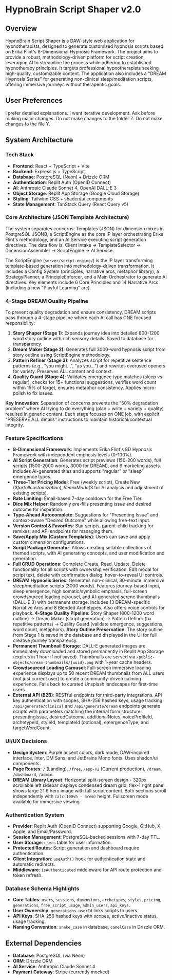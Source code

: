 # HypnoBrain Script Shaper v2.0

## Overview
HypnoBrain Script Shaper is a DAW-style web application for hypnotherapists, designed to generate customized hypnosis scripts based on Erika Flint's 8-Dimensional Hypnosis Framework. The project aims to provide a robust, methodology-driven platform for script creation, leveraging AI to streamline the process while adhering to established hypnotherapy principles. It targets professional hypnotherapists seeking high-quality, customizable content. The application also includes a "DREAM Hypnosis Series" for generating non-clinical sleep/meditation scripts, offering immersive journeys without therapeutic goals.

## User Preferences
I prefer detailed explanations.
I want iterative development.
Ask before making major changes.
Do not make changes to the folder Z.
Do not make changes to the file Y.

## System Architecture

### Tech Stack
-   **Frontend**: React + TypeScript + Vite
-   **Backend**: Express.js + TypeScript
-   **Database**: PostgreSQL (Neon) + Drizzle ORM
-   **Authentication**: Replit Auth (OpenID Connect)
-   **AI**: Anthropic Claude Sonnet 4, OpenAI DALL-E 3
-   **Object Storage**: Replit App Storage (Google Cloud Storage)
-   **Styling**: Tailwind CSS + shadcn/ui components
-   **State Management**: TanStack Query (React Query v5)

### Core Architecture (JSON Template Architecture)
The system separates concerns: Templates (JSON) for dimension mixes in PostgreSQL JSONB, a ScriptEngine as the core IP layer orchestrating Erika Flint's methodology, and an AI Service executing script generation directives. The data flow is: Client Intake → TemplateSelector → DimensionAssembler → ScriptEngine → AI Service.

The ScriptEngine (`server/script-engine/`) is the IP layer transforming template-based generation into methodology-driven transformation. It includes a Config System (principles, narrative arcs, metaphor library), a StrategyPlanner, a PrincipleEnforcer, and a Main Orchestrator to generate AI directives. Key elements include 6 Core Principles and 14 Narrative Arcs (including a new "Playful Learning" arc).

### 4-Stage DREAM Quality Pipeline
To prevent quality degradation and ensure consistency, DREAM scripts pass through a 4-stage pipeline where each AI call has ONE focused responsibility:

1. **Story Shaper (Stage 1)**: Expands journey idea into detailed 800-1200 word story outline with rich sensory details. Saved to database for transparency.
2. **Dream Maker (Stage 2)**: Generates full 3000-word hypnosis script from story outline using ScriptEngine methodology.
3. **Pattern Refiner (Stage 3)**: Analyzes script for repetitive sentence patterns (e.g., "you might...", "as you...") and rewrites overused openers for variety. Preserves ALL content and context.
4. **Quality Guard (Stage 4)**: Validates emergence type matches (sleep vs regular), checks for 15+ functional suggestions, verifies word count within 15% of target, ensures metaphor consistency. Applies micro-polish to fix issues.

**Key Innovation**: Separation of concerns prevents the "50% degradation problem" where AI trying to do everything (plan + write + variety + quality) resulted in generic content. Each stage focuses on ONE job, with explicit "PRESERVE ALL details" instructions to maintain historical/contextual integrity.

### Feature Specifications
-   **8-Dimensional Framework**: Implements Erika Flint's 8D Hypnosis Framework with independent emphasis levels (0-100%).
-   **AI Script Generation**: Generates script previews (150-200 words), full scripts (1500-2000 words, 3000 for DREAM), and 6 marketing assets. Includes AI-generated titles and supports "regular" or "sleep" emergence types.
-   **Three-Tier Pricing Model**: Free (weekly script), Create New ($3 for full customization), Remix Mode ($3 for AI analysis and adjustment of existing scripts).
-   **Rate Limiting**: Email-based 7-day cooldown for the Free Tier.
-   **Dice Mix Helper**: Randomly pre-fills presenting issue and desired outcome for inspiration.
-   **Type-Ahead Autocomplete**: Suggestions for "Presenting Issue" and context-aware "Desired Outcome" while allowing free-text input.
-   **Version Control & Favorites**: Star scripts, parent-child tracking for remixes, and API endpoints for managing them.
-   **Save/Apply Mix (Custom Templates)**: Users can save and apply custom dimension configurations.
-   **Script Package Generator**: Allows creating sellable collections of themed scripts, with AI generating concepts, and user modification and generation.
-   **Full CRUD Operations**: Complete Create, Read, Update, Delete functionality for all scripts with ownership verification. Edit modal for script text, delete with confirmation dialog, hover-to-reveal UI controls.
-   **DREAM Hypnosis Series**: Generates non-clinical, 30-minute immersive sleep/meditation scripts (3000 words). Features journey-based input, sleep emergence, high somatic/symbolic emphasis, full-screen crowdsourced loading carousel, and AI-generated serene thumbnails (DALL-E 3) with permanent storage. Includes 13 DREAM-specific Narrative Arcs and 8 Blended Archetypes. Also offers voice controls for playback. **4-Stage Quality Pipeline**: Story Shaper (800-1200 word outline) → Dream Maker (script generation) → Pattern Refiner (fix repetitive patterns) → Quality Guard (validate emergence, suggestions, word count, metaphors). **Story Outline Preservation**: The story outline from Stage 1 is saved in the database and displayed in the UI for full creative journey transparency.
-   **Permanent Thumbnail Storage**: DALL-E generated images are immediately downloaded and stored permanently in Replit App Storage (expires in 1 hour if not saved). Thumbnails are served via `/public-objects/dream-thumbnails/{uuid}.png` with 1-year cache headers.
-   **Crowdsourced Loading Carousel**: Full-screen immersive loading experience displays up to 50 recent DREAM thumbnails from ALL users (not just current user) to create a community-driven calming experience. Falls back to curated Unsplash landscapes for first-time users.
-   **External API (B2B)**: RESTful endpoints for third-party integrations. API key authentication with scopes, SHA-256 hashed keys, usage tracking. `/api/generate/clinical` and `/api/generate/dream` endpoints generate scripts with parameters matching the internal form structure: presentingIssue, desiredOutcome, additionalNotes, voiceProfileId, archetypeId, styleId, templateId (optional), emergenceType, and targetWordCount.

### UI/UX Decisions
-   **Design System**: Purple accent colors, dark mode, DAW-inspired interface, Inter, DM Sans, and JetBrains Mono fonts. Uses shadcn/ui components.
-   **Page Routes**: `/` (Landing), `/free`, `/app-v2` (Current production), `/dream`, `/dashboard`, `/admin`.
-   **DREAM Library Layout**: Horizontal split-screen design - 320px scrollable left sidebar displays condensed dream grid, flex-1 right panel shows large 21:9 hero image with full script content. Both sections scroll independently with `calc(100vh - 4rem)` height. Fullscreen mode available for immersive viewing.

### Authentication System
-   **Provider**: Replit Auth (OpenID Connect) supporting Google, GitHub, X, Apple, and Email/Password.
-   **Session Management**: PostgreSQL-backed sessions with 7-day TTL.
-   **User Storage**: `users` table for user information.
-   **Protected Routes**: Script generation and dashboard require authentication.
-   **Client Integration**: `useAuth()` hook for authentication state and automatic redirects.
-   **Middleware**: `isAuthenticated` middleware for API route protection and token refresh.

### Database Schema Highlights
-   **Core Tables**: `users`, `sessions`, `dimensions`, `archetypes`, `styles`, `pricing`, `generations`, `free_script_usage`, `admin_users`, `api_keys`.
-   **User Ownership**: `generations.userId` links scripts to users.
-   **API Keys**: SHA-256 hashed keys with scopes, active/inactive status, usage tracking.
-   **Naming Convention**: `snake_case` in database, `camelCase` in Drizzle ORM.

## External Dependencies
-   **Database**: PostgreSQL (via Neon)
-   **ORM**: Drizzle ORM
-   **AI Service**: Anthropic Claude Sonnet 4
-   **Payment Gateway**: Stripe (currently mocked)